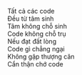 Tất cả các code<br />
Đều từ tâm sinh<br />
Tâm không chỗ sinh<br />
Code không chỗ trụ<br />
Nếu đạt đất lòng<br />
Code gì chẳng ngại<br />
Không gặp thượng căn<br />
Cẩn thận chớ code
